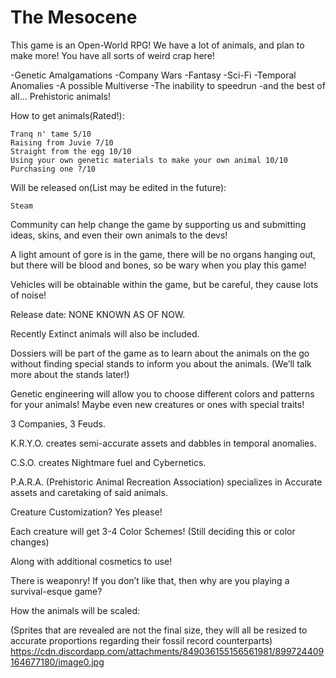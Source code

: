 # The Mesocene

This game is an Open-World RPG! We have a lot of animals, and plan to make more! You have all sorts of weird crap here!

-Genetic Amalgamations -Company Wars -Fantasy -Sci-Fi -Temporal Anomalies -A possible Multiverse -The inability to speedrun -and the best of all... Prehistoric animals!

How to get animals(Rated!):

    Tranq n' tame 5/10
    Raising from Juvie 7/10
    Straight from the egg 10/10
    Using your own genetic materials to make your own animal 10/10
    Purchasing one ?/10

Will be released on(List may be edited in the future):

    Steam

Community can help change the game by supporting us and submitting ideas, skins, and even their own animals to the devs!

A light amount of gore is in the game, there will be no organs hanging out, but there will be blood and bones, so be wary when you play this game!

Vehicles will be obtainable within the game, but be careful, they cause lots of noise!

Release date: NONE KNOWN AS OF NOW.

Recently Extinct animals will also be included.

Dossiers will be part of the game as to learn about the animals on the go without finding special stands to inform you about the animals. (We’ll talk more about the stands later!)

Genetic engineering will allow you to choose different colors and patterns for your animals! Maybe even new creatures or ones with special traits!

3 Companies, 3 Feuds.

K.R.Y.O. creates semi-accurate assets and dabbles in temporal anomalies.

C.S.O. creates Nightmare fuel and Cybernetics.

P.A.R.A. (Prehistoric Animal Recreation Association) specializes in Accurate assets and caretaking of said animals.

Creature Customization? Yes please!

Each creature will get 3-4 Color Schemes! (Still deciding this or color changes)

Along with additional cosmetics to use!

There is weaponry! If you don’t like that, then why are you playing a survival-esque game?

How the animals will be scaled:

(Sprites that are revealed are not the final size, they will all be resized to accurate proportions regarding their fossil record counterparts) https://cdn.discordapp.com/attachments/849036155156561981/899724409164677180/image0.jpg
